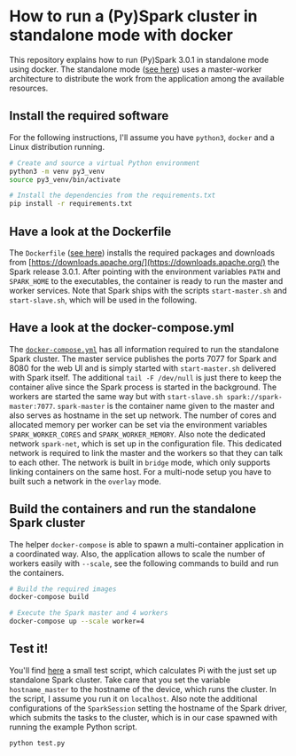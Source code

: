 # How to run a (Py)Spark cluster in standalone mode with docker

This repository explains how to run (Py)Spark 3.0.1 in standalone mode using docker. The standalone mode ([see here](https://spark.apache.org/docs/latest/spark-standalone.html)) uses a master-worker architecture to distribute the work from the application among the available resources.

## Install the required software

For the following instructions, I'll assume you have `python3`, `docker` and a Linux distribution running.

```bash
# Create and source a virtual Python environment
python3 -m venv py3_venv
source py3_venv/bin/activate

# Install the dependencies from the requirements.txt
pip install -r requirements.txt
```

## Have a look at the Dockerfile

The `Dockerfile` ([see here](Dockerfile)) installs the required packages and downloads from [https://downloads.apache.org/](https://downloads.apache.org/) the Spark release 3.0.1. After pointing with the environment variables `PATH` and `SPARK_HOME` to the executables, the container is ready to run the master and worker services. Note that Spark ships with the scripts `start-master.sh` and `start-slave.sh`, which will be used in the following.

## Have a look at the docker-compose.yml

The [`docker-compose.yml`](docker-compose.yml) has all information required to run the standalone Spark cluster. The master service publishes the ports 7077 for Spark and 8080 for the web UI and is simply started with `start-master.sh` delivered with Spark itself. The additional `tail -F /dev/null` is just there to keep the container alive since the Spark process is started in the background. The workers are started the same way but with `start-slave.sh spark://spark-master:7077`. `spark-master` is the container name given to the master and also serves as hostname in the set up network. The number of cores and allocated memory per worker can be set via the environment variables `SPARK_WORKER_CORES` and `SPARK_WORKER_MEMORY`. Also note the dedicated network `spark-net`, which is set up in the configuration file. This dedicated network is required to link the master and the workers so that they can talk to each other. The network is built in `bridge` mode, which only supports linking containers on the same host. For a multi-node setup you have to built such a network in the `overlay` mode.

## Build the containers and run the standalone Spark cluster

The helper `docker-compose` is able to spawn a multi-container application in a coordinated way. Also, the application allows to scale the number of workers easily with `--scale`, see the following commands to build and run the containers.

```bash
# Build the required images
docker-compose build

# Execute the Spark master and 4 workers
docker-compose up --scale worker=4
```

## Test it!

You'll find [here](test.py) a small test script, which calculates Pi with the just set up standalone Spark cluster. Take care that you set the variable `hostname_master` to the hostname of the device, which runs the cluster. In the script, I assume you run it on `localhost`. Also note the additional configurations of the `SparkSession` setting the hostname of the Spark driver, which submits the tasks to the cluster, which is in our case spawned with running the example Python script.

```bash
python test.py
```
